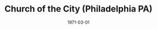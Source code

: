 ---
date: &id001 1971-03-01
end_date: null
location:
  address: null
  city: Philadelphia
  state: PA
minister:
- end: 1982-01-01
  name: James Petty
  start: 1975-01-01
  type: pastor
- end: 1987-01-01
  name: Thomas Corey
  start: 1981-01-01
  type: pastor
- end: 1987-01-01
  name: James Petty
  start: 1983-01-01
  type: Associate Pastor
ministers:
- James Petty
- Thomas Corey
- James Petty
name: Church of the City
names:
- end: 1945-11-19
  name: Atonement Orthodox Presbyterian Church
  start: 1936-11-11
- end: 1987-07-19
  name: Church of the City
  start: 1971-03-01
origination_date: *id001
raw_data: "PA Philadelphia\n\nAtonement Orthodox Presbyterian Church (November 11,\
  \ 1936\u2013November 19, 1945)\nChurch of the City (March 1971\u2013July 19, 1987)\n\
  (withdrew to the Presbyterian Church in America, July 19, 1987)\nPastors: James\
  \ Petty, 1975\u201382\nThomas Corey, 1981\u201387\nAssoc. Pastor: James Petty, 1983\u2013\
  87"
received_from: MISSING
states:
- PA
status:
  active: false
  end_date: 1987-07-19
  reason: withdrawal
  received_from: null
  withdrawal_to: Presbyterian Church in America
title: Church of the City (Philadelphia PA)

---